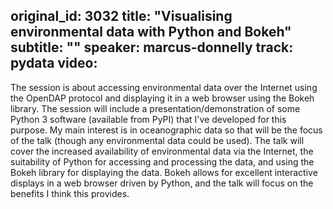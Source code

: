 original_id: 3032
title: "Visualising environmental data with Python and Bokeh"
subtitle: ""
speaker: marcus-donnelly
track: pydata
video:
---
The session is about accessing environmental data over the Internet using the OpenDAP protocol and displaying it in a web browser using the Bokeh library. The session will include a presentation/demonstration of some Python 3 software (available from PyPI) that I've developed for this purpose. My main interest is in oceanographic data so that will be the focus of the talk (though any environmental data could be used). The talk will cover the increased availability of environmental data via the Internet, the suitability of Python for accessing and processing the data, and using the Bokeh library for displaying the data. Bokeh allows for excellent interactive displays in a web browser driven by Python, and the talk will focus on the benefits I think this provides.
